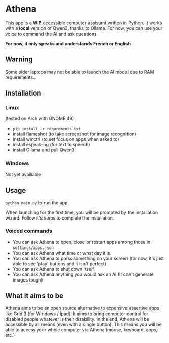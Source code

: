 # Athena
This app is a **WIP** accessible computer assistant written in Python. It works with a **local** version of Qwen3, thanks to Ollama.
For now, you can use your voice to command the AI and ask questions.

**For now, it only speaks and understands French or English**

## Warning
Some older laptops may not be able to launch the AI model due to RAM requirements...

## Installation 

### Linux
(tested on Arch with GNOME 49)
- ``pip install -r requrements.txt``
- install flameshot (to take screenshot for image recognition)
- install wmctrl (to set focus on apps when asked to)
- install espeak-ng (for text to speech)
- install Ollama and pull Qwen3

### Windows
Not yet availiable

## Usage
``python main.py`` to run the app.

When launching for the first time, you will be prompted by the installation wizard. Follow it's steps to complete the installation.

### Voiced commands
- You can ask Athena to open, close or restart apps among those in `settings/apps.json`
- You can ask Athena what time or what day it is.
- You can ask Athena to press something on your screen (for now, it's just able to see 'play' buttons and it isn't perfect)
- You can ask Athena to shut down itself.
- You can ask Athena anything you would ask an AI (It can't generate images tough)

## What it aims to be
Athena aims to be an open source alternative to expensive assertive apps like Grid 3 (for Windows / Ipad). 
It aims to bring computer control for disabled people whatever is their disability.
In the end, Athena will be accessible by all means (even with a single button). 
This means you will be able to access your whole computer via Athena (mouse, keyboard, apps, etc.)